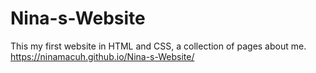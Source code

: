 # Nina-s-Website
This my first website in HTML and CSS, a collection of pages about me.
https://ninamacuh.github.io/Nina-s-Website/
